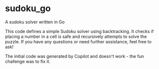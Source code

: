# sudoku_go
A sudoku solver written in Go

This code defines a simple Sudoku solver using backtracking. It checks if placing a number in a cell is safe and recursively attempts to solve the puzzle. If you have any questions or need further assistance, feel free to ask!

The initial code was generated by Copilot and doesn't work - the fun challenge was to fix it.